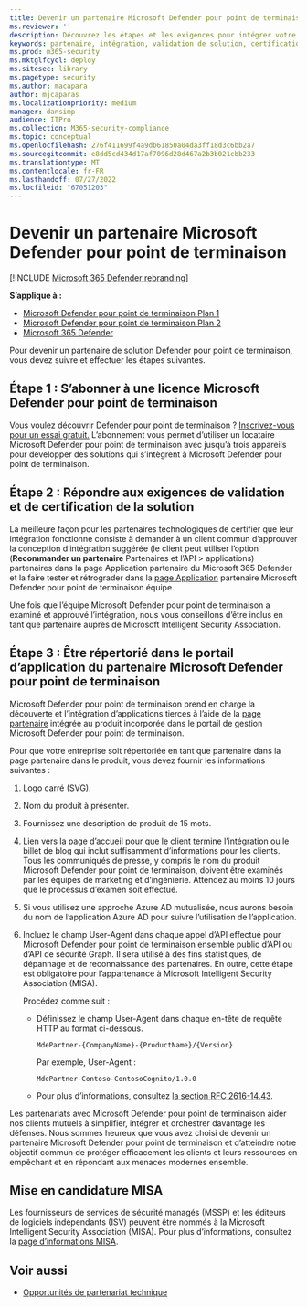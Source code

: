 ```yaml
---
title: Devenir un partenaire Microsoft Defender pour point de terminaison
ms.reviewer: ''
description: Découvrez les étapes et les exigences pour intégrer votre solution à Microsoft Defender pour point de terminaison et être partenaire
keywords: partenaire, intégration, validation de solution, certification, exigences, membre, misa, portail d’application
ms.prod: m365-security
ms.mktglfcycl: deploy
ms.sitesec: library
ms.pagetype: security
ms.author: macapara
author: mjcaparas
ms.localizationpriority: medium
manager: dansimp
audience: ITPro
ms.collection: M365-security-compliance
ms.topic: conceptual
ms.openlocfilehash: 276f411699f4a9db61850a04da3ff18d3c6bb2a7
ms.sourcegitcommit: e8dd5cd434d17af7096d28d467a2b3b021cbb233
ms.translationtype: MT
ms.contentlocale: fr-FR
ms.lasthandoff: 07/27/2022
ms.locfileid: "67051203"
---
```

# <a name="become-a-microsoft-defender-for-endpoint-partner"></a>Devenir un partenaire Microsoft Defender pour point de terminaison

[!INCLUDE [Microsoft 365 Defender rebranding](../../includes/microsoft-defender.md)]

**S’applique à :**
- [Microsoft Defender pour point de terminaison Plan 1](https://go.microsoft.com/fwlink/p/?linkid=2154037)
- [Microsoft Defender pour point de terminaison Plan 2](https://go.microsoft.com/fwlink/p/?linkid=2154037)
- [Microsoft 365 Defender](https://go.microsoft.com/fwlink/?linkid=2118804)


Pour devenir un partenaire de solution Defender pour point de terminaison, vous devez suivre et effectuer les étapes suivantes.

## <a name="step-1-subscribe-to-a-microsoft-defender-for-endpoint-license"></a>Étape 1 : S’abonner à une licence Microsoft Defender pour point de terminaison

Vous voulez découvrir Defender pour point de terminaison ? [Inscrivez-vous pour un essai gratuit.](https://signup.microsoft.com/create-account/signup?products=7f379fee-c4f9-4278-b0a1-e4c8c2fcdf7e&ru=https://aka.ms/MDEp2OpenTrial?ocid=docs-wdatp-exposedapis-abovefoldlink) L’abonnement vous permet d’utiliser un locataire Microsoft Defender pour point de terminaison avec jusqu’à trois appareils pour développer des solutions qui s’intègrent à Microsoft Defender pour point de terminaison.

## <a name="step-2-fulfill-the-solution-validation-and-certification-requirements"></a>Étape 2 : Répondre aux exigences de validation et de certification de la solution

La meilleure façon pour les partenaires technologiques de certifier que leur intégration fonctionne consiste à demander à un client commun d’approuver la conception d’intégration suggérée (le client peut utiliser l’option \(**Recommander un partenaire** Partenaires et l’API > applications\) partenaires dans la page Application partenaire du Microsoft 365 Defender et la faire tester et rétrograder dans la [page Application](https://security.microsoft.com/interoperability/partnersapps) partenaire Microsoft Defender pour point de terminaison équipe.

Une fois que l’équipe Microsoft Defender pour point de terminaison a examiné et approuvé l’intégration, nous vous conseillons d’être inclus en tant que partenaire auprès de Microsoft Intelligent Security Association.

## <a name="step-3-get-listed-in-the-microsoft-defender-for-endpoint-partner-application-portal"></a>Étape 3 : Être répertorié dans le portail d’application du partenaire Microsoft Defender pour point de terminaison

Microsoft Defender pour point de terminaison prend en charge la découverte et l’intégration d’applications tierces à l’aide de la [page partenaire](partner-applications.md) intégrée au produit incorporée dans le portail de gestion Microsoft Defender pour point de terminaison.

Pour que votre entreprise soit répertoriée en tant que partenaire dans la page partenaire dans le produit, vous devez fournir les informations suivantes :

1. Logo carré (SVG).
2. Nom du produit à présenter.
3. Fournissez une description de produit de 15 mots.
4. Lien vers la page d’accueil pour que le client termine l’intégration ou le billet de blog qui inclut suffisamment d’informations pour les clients. Tous les communiqués de presse, y compris le nom du produit Microsoft Defender pour point de terminaison, doivent être examinés par les équipes de marketing et d’ingénierie. Attendez au moins 10 jours que le processus d’examen soit effectué.
5. Si vous utilisez une approche Azure AD mutualisée, nous aurons besoin du nom de l’application Azure AD pour suivre l’utilisation de l’application.
6. Incluez le champ User-Agent dans chaque appel d’API effectué pour Microsoft Defender pour point de terminaison ensemble public d’API ou d’API de sécurité Graph. Il sera utilisé à des fins statistiques, de dépannage et de reconnaissance des partenaires. En outre, cette étape est obligatoire pour l’appartenance à Microsoft Intelligent Security Association (MISA).

   Procédez comme suit :

   - Définissez le champ User-Agent dans chaque en-tête de requête HTTP au format ci-dessous.

     ```http
     MdePartner-{CompanyName}-{ProductName}/{Version}
     ```

     Par exemple, User-Agent :

     ```http
     MdePartner-Contoso-ContosoCognito/1.0.0
     ```

   - Pour plus d’informations, consultez [la section RFC 2616-14.43](https://tools.ietf.org/html/rfc2616#section-14.43).

Les partenariats avec Microsoft Defender pour point de terminaison aider nos clients mutuels à simplifier, intégrer et orchestrer davantage les défenses. Nous sommes heureux que vous avez choisi de devenir un partenaire Microsoft Defender pour point de terminaison et d’atteindre notre objectif commun de protéger efficacement les clients et leurs ressources en empêchant et en répondant aux menaces modernes ensemble.

## <a name="misa-nomination"></a>Mise en candidature MISA 
Les fournisseurs de services de sécurité managés (MSSP) et les éditeurs de logiciels indépendants (ISV) peuvent être nommés à la Microsoft Intelligent Security Association (MISA). Pour plus d’informations, consultez la [page d’informations MISA](https://www.microsoft.com/security/business/intelligent-security-association).


## <a name="related-topics"></a>Voir aussi

- [Opportunités de partenariat technique](partner-integration.md)
